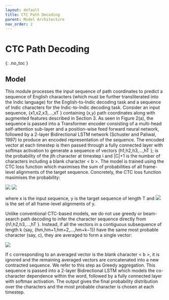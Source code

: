 ```yaml
---
layout: default
title: CTC Path Decoding
parent: Model Architecture
nav_order: 2
---
```


# CTC Path Decoding
{: .no_toc }

## Model

This module processes the input sequence of path coordinates to predict a sequence of English characters (which must be further transliterated into the Indic language) for the English-to-Indic decoding task and a sequence of Indic characters for the Indic-to-Indic decoding task. Consider an input sequence, {x1,x2,x3,...,xT } containing (x,y) path coordinates along with augmented features described in Section 3. As seen in Figure 2(a), the sequence is passed into a Transformer encoder consisting of a multi-head self-attention sub-layer and a position-wise feed forward neural network, followed by a 2-layer Bidirectional LSTM network (Schuster and Paliwal, 1997) to produce an encoded representation of the sequence. The encoded vector at each timestep is then passed through a fully connected layer with softmax activation to generate a sequence of vectors {h1,h2,h3,...,hT }; is the probability of the jth character at timestep i and \|C\|+1 is the number of characters including a blank character < b >. The model is trained using the CTC loss function which maximises the sum of probabilities of all frame-level alignments of the target sequence. Concretely, the CTC loss function maximises the probability:

<img src="https://render.githubusercontent.com/render/math?math=p(\textbf{y}|\textbf{x}) = \sum_{\hat{\textbf{y}}\epsilon \mathcal{A}_{ctc}(\textbf{y})}^{}p(\hat{\textbf{y}}|\textbf{x})">

<img src="https://render.githubusercontent.com/render/math?math=p(\hat{\textbf{y}}|\textbf{x}) = \prod_{t=1}^{T}p(\hat{y}_t|{\textbf{x}})">

where x is the input sequence, y is the target sequence of length T and <img src="https://render.githubusercontent.com/render/math?math=$\mathcal{A}_{ctc}(\textbf{y})$"> is the set of all frame-level alignments of y.

Unlike conventional CTC-based models, we do not use greedy or beam-search path decoding to infer the character sequence directly from {h1,h2,h3,...,hT }. Instead, if all the vectors in a contiguous subsequence of length k (say, {hm,hm+1,hm+2,...,hm+k−1}) have the same most probable character (say, c), they are averaged to form a single vector:

<img src="https://render.githubusercontent.com/render/math?math=z_{m:m+k-1} = \frac{1}{k}\sum_{p=m}^{m+k-1}\{h_{p} | \arg \max_{j}h_{p,j} = c, c \neq \arg(<b>) \}
">

If c corresponding to an averaged vector is the blank character < b >, it is ignored and the remaining averaged vectors are concatenated into a new contracted sequence. We refer to this step as Greedy aggregation. This sequence is passed into a 2-layer Bidirectional LSTM which models the co-character dependence within the word, followed by a fully connected layer with softmax activation. The output gives the final probability distribution over the characters and the most probable character is chosen at each timestep.
